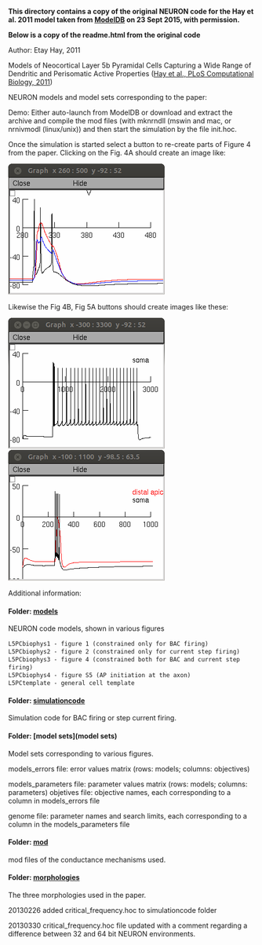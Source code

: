**This directory contains a copy of the original NEURON code for the Hay et al. 2011 
model taken from [ModelDB](http://senselab.med.yale.edu/ModelDB/ShowModel.cshtml?model=139653) 
on 23 Sept 2015, with permission.**

**Below is a copy of the readme.html from the original code**

Author: Etay Hay, 2011

  Models of Neocortical Layer 5b Pyramidal Cells Capturing a Wide Range of
  Dendritic and Perisomatic Active Properties
  ([Hay et al., PLoS Computational Biology, 2011](http://www.ncbi.nlm.nih.gov/entrez/query.fcgi?cmd=Retrieve&db=PubMed&list_uids=21829333&dopt=Abstract)) 

NEURON models and model sets corresponding to the paper:

Demo: Either auto-launch from ModelDB or download and extract the
archive and compile the mod files (with mknrndll (mswin and mac, or
nrnivmodl (linux/unix)) and then start the simulation by the file
init.hoc.

Once the simulation is started select a button to re-create parts of
Figure 4 from the paper.  Clicking on the Fig. 4A should create an
image like:

<img src="./screenshot1.png" alt="screenshot1.png">

Likewise the Fig 4B, Fig 5A buttons should create images like these:

<img src="./screenshot2.png" alt="screenshot2.png">

<img src="./screenshot3.png" alt="screenshot3.png">

Additional information:

#### Folder: [models](models)

NEURON code models, shown in various figures

    L5PCbiophys1 - figure 1 (constrained only for BAC firing)
    L5PCbiophys2 - figure 2 (constrained only for current step firing)
    L5PCbiophys3 - figure 4 (constrained both for BAC and current step firing)
    L5PCbiophys4 - figure S5 (AP initiation at the axon)
    L5PCtemplate - general cell template

#### Folder: [simulationcode](simulationcode)

Simulation code for BAC firing or step current firing.

#### Folder: [model sets](model sets)

Model sets corresponding to various figures.
 
models_errors file: error values matrix (rows: models; columns:
     objectives)
     
models_parameters file: parameter values matrix (rows: models;
    columns: parameters) objetives file: objective names, each
    corresponding to a column in models_errors file
    
genome file: parameter names and search limits, each corresponding to
    a column in the models_parameters file
   
#### Folder: [mod](mod)

mod files of the conductance mechanisms used.

#### Folder: [morphologies](morphologies)

The three morphologies used in the paper.

20130226 added critical_frequency.hoc to simulationcode folder

20130330 critical_frequency.hoc file updated with a comment regarding a difference between 32 and 64 bit NEURON environments.

